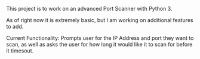This project is to work on an advanced Port Scanner with Python 3.

As of right now it is extremely basic, but I am working on additional features to add.

Current Functionality:
Prompts user for the IP Address and port they want to scan, as well as asks the user for how long it would like it to scan for before it timesout.
